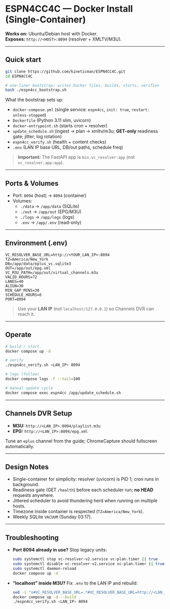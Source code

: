 # ESPN4CC4C — Docker Install (Single-Container)

**Works on:** Ubuntu/Debian host with Docker.  
**Exposes:** `http://<HOST>:8094` (resolver + XMLTV/M3U).

---

## Quick start

```bash
git clone https://github.com/kineticman/ESPN4CC4C.git
cd ESPN4CC4C

# one-liner bootstrap: writes Docker files, builds, starts, verifies
bash ./espn4cc_bootstrap.sh
```

What the bootstrap sets up:
- `docker-compose.yml` (single service: `espn4cc`, `init: true`, `restart: unless-stopped`)
- `Dockerfile` (Python 3.11 slim, uvicorn)
- `docker-entrypoint.sh` (starts cron + resolver)
- `update_schedule.sh` (ingest → plan → xmltv/m3u; **GET-only** readiness gate; jitter; log rotation)
- `espn4cc_verify.sh` (health + content checks)
- `.env` (LAN IP base URL, DB/out paths, schedule freq)

> **Important:** The FastAPI app is `bin.vc_resolver:app` (not `vc_resolver.app:app`).

---

## Ports & Volumes

- Port: `8094` (host) → `8094` (container)
- Volumes:
  - `./data` → `/app/data` (SQLite)
  - `./out`  → `/app/out`  (EPG/M3U)
  - `./logs` → `/app/logs` (logs)
  - `.env`   → `/app/.env` (read-only)

---

## Environment (.env)

```env
VC_RESOLVER_BASE_URL=http://<YOUR_LAN_IP>:8094
TZ=America/New_York
DB=/app/data/eplus_vc.sqlite3
OUT=/app/out/epg.xml
VC_M3U_PATH=/app/out/virtual_channels.m3u
VALID_HOURS=72
LANES=40
ALIGN=30
MIN_GAP_MINS=30
SCHEDULE_HOURS=6
PORT=8094
```

> Use your **LAN IP** (not `localhost/127.0.0.1`) so Channels DVR can reach it.

---

## Operate

```bash
# build / start
docker compose up -d

# verify
./espn4cc_verify.sh <LAN_IP> 8094

# logs (follow)
docker compose logs -f --tail=100

# manual update cycle
docker compose exec espn4cc /app/update_schedule.sh
```

---

## Channels DVR Setup

- **M3U:** `http://<LAN_IP>:8094/playlist.m3u`  
- **EPG:** `http://<LAN_IP>:8094/epg.xml`

Tune an `eplus` channel from the guide; ChromeCapture should fullscreen automatically.

---

## Design Notes

- Single-container for simplicity: resolver (uvicorn) is PID 1; cron runs in background.
- Readiness gate (GET `/health`) before each scheduler run; **no HEAD** requests anywhere.
- Jittered scheduler to avoid thundering herd when running on multiple hosts.
- Timezone inside container is respected (`TZ=America/New_York`).
- Weekly SQLite `VACUUM` (Sunday 03:17).

---

## Troubleshooting

- **Port 8094 already in use?** Stop legacy units:
  ```bash
  sudo systemctl stop vc-resolver-v2.service vc-plan.timer || true
  sudo systemctl disable vc-resolver-v2.service vc-plan.timer || true
  sudo systemctl daemon-reload
  docker compose up -d
  ```
- **“localhost” inside M3U?** Fix `.env` to the LAN IP and rebuild:
  ```bash
  sed -i "s#VC_RESOLVER_BASE_URL=.*#VC_RESOLVER_BASE_URL=http://<LAN_IP>:8094#" .env
  docker compose up -d --build
  ./espn4cc_verify.sh <LAN_IP> 8094
  ```
